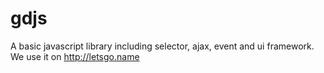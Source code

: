gdjs
====

A basic javascript library including selector, ajax, event and ui framework. We use it on http://letsgo.name
